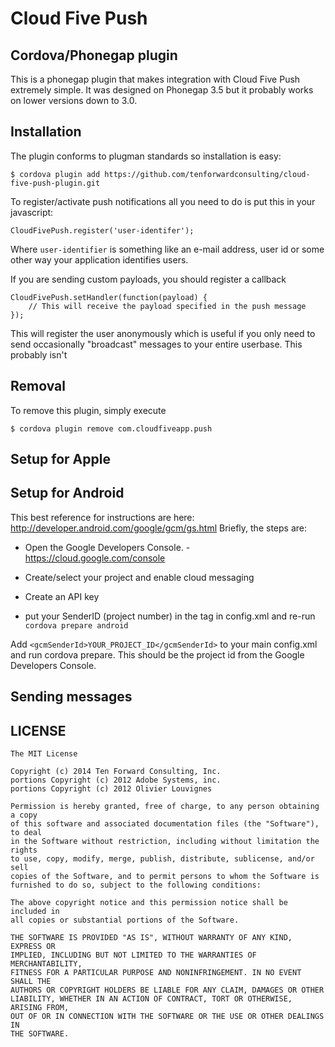 # Cloud Five Push

## Cordova/Phonegap plugin
 This is a phonegap plugin that makes integration with Cloud Five Push extremely simple. It was designed on Phonegap 3.5 but it probably works on lower versions down to 3.0. 

## Installation

The plugin conforms to plugman standards so installation is easy:

    $ cordova plugin add https://github.com/tenforwardconsulting/cloud-five-push-plugin.git

To register/activate push notifications all you need to do is put this in your javascript:

    CloudFivePush.register('user-identifer');

Where `user-identifier` is something like an e-mail address, user id or some other way your application identifies users. 

If you are sending custom payloads, you should register a callback
   
    CloudFivePush.setHandler(function(payload) {
        // This will receive the payload specified in the push message
    });


This will register the user anonymously which is useful if you only need to send occasionally "broadcast" messages to your entire userbase.  This probably isn't

## Removal

To remove this plugin, simply execute 
    
    $ cordova plugin remove com.cloudfiveapp.push


## Setup for Apple

## Setup for Android

This best reference for instructions are here: http://developer.android.com/google/gcm/gs.html  Briefly, the steps are: 

  * Open the Google Developers Console. - https://cloud.google.com/console

  * Create/select your project and enable cloud messaging

  * Create an API key

  * put your SenderID (project number) in the <gcmSenderId> tag in config.xml and re-run `cordova prepare android`

Add ```<gcmSenderId>YOUR_PROJECT_ID</gcmSenderId>``` to your main config.xml and run cordova prepare.
This should be the project id from the Google Developers Console.

## Sending messages



## LICENSE

    The MIT License

    Copyright (c) 2014 Ten Forward Consulting, Inc.
    portions Copyright (c) 2012 Adobe Systems, inc.
    portions Copyright (c) 2012 Olivier Louvignes

    Permission is hereby granted, free of charge, to any person obtaining a copy
    of this software and associated documentation files (the "Software"), to deal
    in the Software without restriction, including without limitation the rights
    to use, copy, modify, merge, publish, distribute, sublicense, and/or sell
    copies of the Software, and to permit persons to whom the Software is
    furnished to do so, subject to the following conditions:

    The above copyright notice and this permission notice shall be included in
    all copies or substantial portions of the Software.

    THE SOFTWARE IS PROVIDED "AS IS", WITHOUT WARRANTY OF ANY KIND, EXPRESS OR
    IMPLIED, INCLUDING BUT NOT LIMITED TO THE WARRANTIES OF MERCHANTABILITY,
    FITNESS FOR A PARTICULAR PURPOSE AND NONINFRINGEMENT. IN NO EVENT SHALL THE
    AUTHORS OR COPYRIGHT HOLDERS BE LIABLE FOR ANY CLAIM, DAMAGES OR OTHER
    LIABILITY, WHETHER IN AN ACTION OF CONTRACT, TORT OR OTHERWISE, ARISING FROM,
    OUT OF OR IN CONNECTION WITH THE SOFTWARE OR THE USE OR OTHER DEALINGS IN
    THE SOFTWARE.
